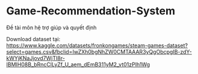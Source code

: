 # Game-Recommendation-System
Đề tài môn hệ trợ giúp và quyết định

Download dataset tại: https://www.kaggle.com/datasets/fronkongames/steam-games-dataset?select=games.csv&fbclid=IwZXh0bgNhZW0CMTAAAR3yQgObcpgIB-zdY-kWYjKNaJjovd7WjTI8r-IBMIH08B_bRncClLyZf_U_aem_dEmB311yM2_vt01zPIh1Wg

